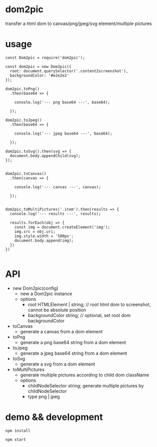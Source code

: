 # dom2pic
transfer a html dom to canvas/png/jpeg/svg element/multiple pictures

# usage

```
const Dom2pic = require('dom2pic');

const dom2pic = new Dom2pic({
  root: document.querySelector('.content2screenshot'),
  backgroundColor: '#e2e2e2'
});

dom2pic.toPng()
  .then(base64 => {

    console.log('--- png base64 ---', base64);

  });

dom2pic.toJpeg()
  .then(base64 => {

    console.log('--- jpeg base64 ---', base64);

  });

dom2pic.toSvg().then(svg => {
  document.body.appendChild(svg);
});


dom2pic.toCanvas()
  .then(canvas => {

    console.log('--- canvas ---', canvas);

  });


dom2pic.toMultiPictures('.item').then(results => {
  console.log('--- results ---', results);

  results.forEach(obj => {
    const img = document.createElement('img');
    img.src = obj.uri;
    img.style.width = '500px';
    document.body.append(img);
  })
})


```

# API 
* new Dom2pic(config)
  * new a Dom2pic instance
  * options
    * root
      HTMLElement | string; // root html dom to screenshot, cannot be absolute position
    * backgroundColor 
      string; // optional, set root dom backgroundColor
* toCanvas
  * generate a canvas from a dom element
* toPng
  * generate a png base64 string from a dom element
* toJpeg
  * generate a jpeg base64 string from a dom element
* toSvg
  * generate a svg from a dom element
* toMultiPictures
  * generate multiple pictures according to child dom className
  * options
    * childNodeSelector 
      string; generate multiple pictures by childNodeSelector
    * type 
      png | jpeg

# demo && development
```
npm install

npm start
```